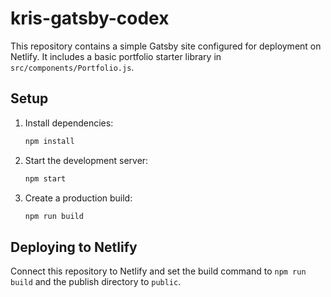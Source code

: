 # kris-gatsby-codex

This repository contains a simple Gatsby site configured for deployment on Netlify. It includes a basic portfolio starter library in `src/components/Portfolio.js`.

## Setup

1. Install dependencies:
   ```bash
   npm install
   ```
2. Start the development server:
   ```bash
   npm start
   ```
3. Create a production build:
   ```bash
   npm run build
   ```

## Deploying to Netlify

Connect this repository to Netlify and set the build command to `npm run build` and the publish directory to `public`.
